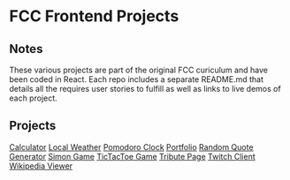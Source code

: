 # FCC Frontend Projects

## Notes
These various projects are part of the original FCC curiculum and have been coded in React.
Each repo includes a separate README.md that details all the requires user stories to fulfill as well as links to live demos of each project.

## Projects
[Calculator]()
[Local Weather]()
[Pomodoro Clock]()
[Portfolio]()
[Random Quote Generator]()
[Simon Game]()
[TicTacToe Game]()
[Tribute Page]()
[Twitch Client]()
[Wikipedia Viewer]()
